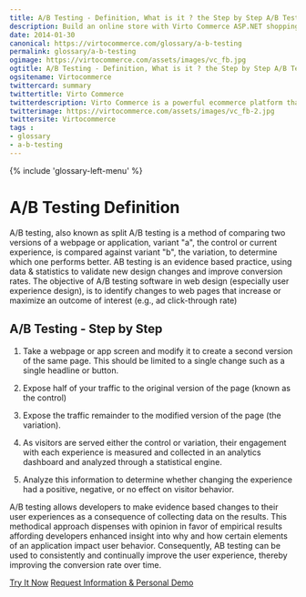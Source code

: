 ```yaml
---
title: A/B Testing - Definition, What is it ? the Step by Step A/B Testing Process and why is A/B Testing important?| Glossary Virto Commerce.
description: Build an online store with Virto Commerce ASP.NET shopping cart software. Benefit from an open source shopping cart software that has every feature you need.
date: 2014-01-30
canonical: https://virtocommerce.com/glossary/a-b-testing
permalink: glossary/a-b-testing
ogimage: https://virtocommerce.com/assets/images/vc_fb.jpg
ogtitle: A/B Testing - Definition, What is it ? the Step by Step A/B Testing Process and why is A/B Testing important?| Glossary Virto Commerce.
ogsitename: Virtocommerce
twittercard: summary
twittertitle: Virto Commerce
twitterdescription: Virto Commerce is a powerful ecommerce platform that includes everything you need to create an online store and sell online. Try it free with Free Community License
twitterimage: https://virtocommerce.com/assets/images/vc_fb-2.jpg
twittersite: Virtocommerce
tags : 
- glossary
- a-b-testing
---
```

<div class="business-features clearfix __responsive">
    {% include 'glossary-left-menu' %}
    <div class="business-cnt">
        <div class="head __cart">
            <h1 class="title">A/B Testing Definition</h1>
        </div>
        <p class="text">A/B testing, also known as split A/B testing is a method of comparing two versions of a webpage or application, variant "a", the control or current experience, is compared against variant "b", the variation, to determine which one performs better. AB testing is an evidence based practice, using data & statistics to validate new design changes and improve conversion rates. The objective of A/B testing software in web design (especially user experience design), is to identify changes to web pages that increase or maximize an outcome of interest (e.g., ad click-through rate)</p>
        <h2 class="sub-title">A/B Testing - Step by Step</h2>
        <ol>
            <li>
                <p class="text">Take a webpage or app screen and modify it to create a second version of the same page. This should be limited to a single change such as a single headline or button.</p>
            </li>
            <li>
                <p class="text">Expose half of your traffic to the original version of the page (known as the control)</p>
            </li>
            <li>
                <p class="text">Expose the traffic remainder to the modified version of the page (the variation).</p>
            </li>
            <li>
                <p class="text">As visitors are served either the control or variation, their engagement with each experience is measured and collected in an analytics dashboard and analyzed through a statistical engine.</p>
            </li>
            <li>
                <p class="text">Analyze this information to determine whether changing the experience had a positive, negative, or no effect on visitor behavior.</p>
            </li>
        </ol>
        <p class="text">A/B testing allows developers to make evidence based changes to their user experiences as a consequence of collecting data on the results. This methodical approach dispenses with opinion in favor of empirical results affording developers enhanced insight into why and how certain elements of an application impact user behavior. Consequently, AB testing can be used to consistently and continually improve the user experience, thereby improving the conversion rate over time.</p>
		<div class="buttons">
			<a class="button fill" href="/try-now">Try It Now</a>
			<a class="button fill" href="/contact-us">Request Information & Personal Demo</a>
		</div>
    </div>
</div>